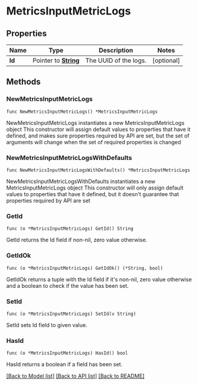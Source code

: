 # MetricsInputMetricLogs

## Properties

Name | Type | Description | Notes
------------ | ------------- | ------------- | -------------
**Id** | Pointer to [**String**](String.md) | The UUID of the logs. | [optional] 

## Methods

### NewMetricsInputMetricLogs

`func NewMetricsInputMetricLogs() *MetricsInputMetricLogs`

NewMetricsInputMetricLogs instantiates a new MetricsInputMetricLogs object
This constructor will assign default values to properties that have it defined,
and makes sure properties required by API are set, but the set of arguments
will change when the set of required properties is changed

### NewMetricsInputMetricLogsWithDefaults

`func NewMetricsInputMetricLogsWithDefaults() *MetricsInputMetricLogs`

NewMetricsInputMetricLogsWithDefaults instantiates a new MetricsInputMetricLogs object
This constructor will only assign default values to properties that have it defined,
but it doesn't guarantee that properties required by API are set

### GetId

`func (o *MetricsInputMetricLogs) GetId() String`

GetId returns the Id field if non-nil, zero value otherwise.

### GetIdOk

`func (o *MetricsInputMetricLogs) GetIdOk() (*String, bool)`

GetIdOk returns a tuple with the Id field if it's non-nil, zero value otherwise
and a boolean to check if the value has been set.

### SetId

`func (o *MetricsInputMetricLogs) SetId(v String)`

SetId sets Id field to given value.

### HasId

`func (o *MetricsInputMetricLogs) HasId() bool`

HasId returns a boolean if a field has been set.


[[Back to Model list]](../README.md#documentation-for-models) [[Back to API list]](../README.md#documentation-for-api-endpoints) [[Back to README]](../README.md)


